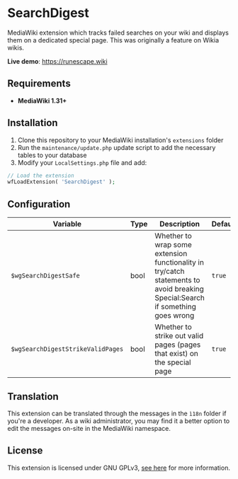 # SearchDigest
MediaWiki extension which tracks failed searches on your wiki and displays them on a dedicated special page. This was originally a feature on Wikia wikis.

**Live demo**: https://runescape.wiki

## Requirements
- **MediaWiki 1.31+**

## Installation

1. Clone this repository to your MediaWiki installation's `extensions` folder
2. Run the `maintenance/update.php` update script to add the necessary tables to your database
3. Modify your `LocalSettings.php` file and add:

```php
// Load the extension
wfLoadExtension( 'SearchDigest' );
```

## Configuration
| Variable | Type | Description | Default |
| --- | --- | --- | --- |
| `$wgSearchDigestSafe` | bool | Whether to wrap some extension functionality in try/catch statements to avoid breaking Special:Search if something goes wrong | `true`
| `$wgSearchDigestStrikeValidPages` | bool | Whether to strike out valid pages (pages that exist) on the special page | `true`

## Translation
This extension can be translated through the messages in the `ì18n` folder if you're a developer. As a wiki administrator, you may find it a better option to edit the messages on-site in the MediaWiki namespace.

## License
This extension is licensed under GNU GPLv3, [see here](LICENSE) for more information.